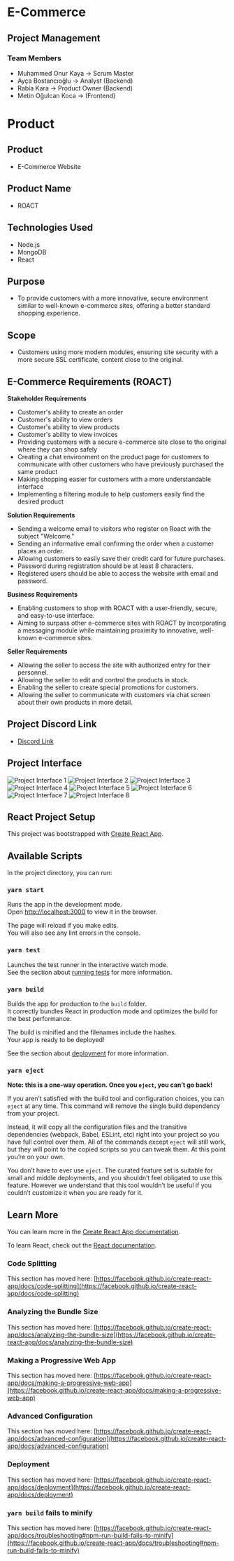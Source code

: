 # E-Commerce

## Project Management

### Team Members

- Muhammed Onur Kaya -> Scrum Master
- Ayça Bostancıoğlu -> Analyst (Backend)
- Rabia Kara -> Product Owner (Backend)
- Metin Oğulcan Koca -> (Frontend)

# Product
## Product

- E-Commerce Website

## Product Name

- ROACT

## Technologies Used

- Node.js
- MongoDB
- React

## Purpose

- To provide customers with a more innovative, secure environment similar to well-known e-commerce sites, offering a better standard shopping experience.

## Scope

- Customers using more modern modules, ensuring site security with a more secure SSL certificate, content close to the original.
  
## E-Commerce Requirements (ROACT)

**Stakeholder Requirements**
- Customer's ability to create an order
- Customer's ability to view orders
- Customer's ability to view products
- Customer's ability to view invoices
- Providing customers with a secure e-commerce site close to the original where they can shop safely
- Creating a chat environment on the product page for customers to communicate with other customers who have previously purchased the same product
- Making shopping easier for customers with a more understandable interface
- Implementing a filtering module to help customers easily find the desired product

**Solution Requirements**
- Sending a welcome email to visitors who register on Roact with the subject "Welcome."
- Sending an informative email confirming the order when a customer places an order.
- Allowing customers to easily save their credit card for future purchases.
- Password during registration should be at least 8 characters.
- Registered users should be able to access the website with email and password.

**Business Requirements**
- Enabling customers to shop with ROACT with a user-friendly, secure, and easy-to-use interface.
- Aiming to surpass other e-commerce sites with ROACT by incorporating a messaging module while maintaining proximity to innovative, well-known e-commerce sites.

**Seller Requirements**
- Allowing the seller to access the site with authorized entry for their personnel.
- Allowing the seller to edit and control the products in stock.
- Enabling the seller to create special promotions for customers.
- Allowing the seller to communicate with customers via chat screen about their own products in more detail.

## Project Discord Link

- [Discord Link](https://discord.gg/XWsh2d4E)

## Project Interface

![Project Interface 1](https://user-images.githubusercontent.com/100594545/216579656-1b378cb7-6d44-42d7-80fa-8f9a4969a7f1.jpeg)
![Project Interface 2](https://user-images.githubusercontent.com/100594545/216579654-af1a5f2b-6825-4d40-bd59-416de8fabd70.jpeg)
![Project Interface 3](https://user-images.githubusercontent.com/100594545/216581026-07ebdf57-a63c-4597-bfb4-04ab6c22fb13.jpeg)
![Project Interface 4](https://user-images.githubusercontent.com/100594545/216579648-5a2668bd-49a9-4113-aa30-3fa47301499e.jpeg)
![Project Interface 5](https://user-images.githubusercontent.com/100594545/216579659-07b23f0b-e56e-4746-b0d4-5127f2da3529.jpeg)
![Project Interface 6](https://user-images.githubusercontent.com/100594545/216579673-d5368fe9-6d59-41f6-9c11-5ce4f2aa6101.jpeg)
![Project Interface 7](https://user-images.githubusercontent.com/100594545/216579672-5f5c2a68-300d-46a8-afc2-84124c038dc2.jpeg)
![Project Interface 8](https://user-images.githubusercontent.com/100594545/216579668-cffaa93e-c354-4f60-b795-1b34d4b3d83e.jpeg)

## React Project Setup

This project was bootstrapped with [Create React App](https://github.com/facebook/create-react-app).

## Available Scripts

In the project directory, you can run:

### `yarn start`

Runs the app in the development mode.\
Open [http://localhost:3000](http://localhost:3000) to view it in the browser.

The page will reload if you make edits.\
You will also see any lint errors in the console.

### `yarn test`

Launches the test runner in the interactive watch mode.\
See the section about [running tests](https://facebook.github.io/create-react-app/docs/running-tests) for more information.

### `yarn build`

Builds the app for production to the `build` folder.\
It correctly bundles React in production mode and optimizes the build for the best performance.

The build is minified and the filenames include the hashes.\
Your app is ready to be deployed!

See the section about [deployment](https://facebook.github.io/create-react-app/docs/deployment) for more information.

### `yarn eject`

**Note: this is a one-way operation. Once you `eject`, you can’t go back!**

If you aren’t satisfied with the build tool and configuration choices, you can `eject` at any time. This command will remove the single build dependency from your project.

Instead, it will copy all the configuration files and the transitive dependencies (webpack, Babel, ESLint, etc) right into your project so you have full control over them. All of the commands except `eject` will still work, but they will point to the copied scripts so you can tweak them. At this point you’re on your own.

You don’t have to ever use `eject`. The curated feature set is suitable for small and middle deployments, and you shouldn’t feel obligated to use this feature. However we understand that this tool wouldn’t be useful if you couldn’t customize it when you are ready for it.

## Learn More

You can learn more in the [Create React App documentation](https://facebook.github.io/create-react-app/docs/getting-started).

To learn React, check out the [React documentation](https://reactjs.org/).

### Code Splitting

This section has moved here: [https://facebook.github.io/create-react-app/docs/code-splitting](https://facebook.github.io/create-react-app/docs/code-splitting)

### Analyzing the Bundle Size

This section has moved here: [https://facebook.github.io/create-react-app/docs/analyzing-the-bundle-size](https://facebook.github.io/create-react-app/docs/analyzing-the-bundle-size)

### Making a Progressive Web App

This section has moved here: [https://facebook.github.io/create-react-app/docs/making-a-progressive-web-app](https://facebook.github.io/create-react-app/docs/making-a-progressive-web-app)

### Advanced Configuration

This section has moved here: [https://facebook.github.io/create-react-app/docs/advanced-configuration](https://facebook.github.io/create-react-app/docs/advanced-configuration)

### Deployment

This section has moved here: [https://facebook.github.io/create-react-app/docs/deployment](https://facebook.github.io/create-react-app/docs/deployment)

### `yarn build` fails to minify

This section has moved here: [https://facebook.github.io/create-react-app/docs/troubleshooting#npm-run-build-fails-to-minify](https://facebook.github.io/create-react-app/docs/troubleshooting#npm-run-build-fails-to-minify)
